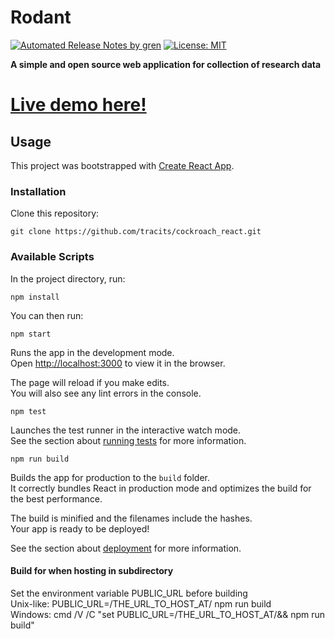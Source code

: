 # Rodant
[![Automated Release Notes by gren](https://img.shields.io/badge/%F0%9F%A4%96-release%20notes-00B2EE.svg)](https://github-tools.github.io/github-release-notes/)
[![License: MIT](https://img.shields.io/badge/License-MIT-yellow.svg)](https://opensource.org/licenses/MIT)

**A simple and open source web application for collection of research data**

# [Live demo here!](https://martingerdin.github.io/rodant-demo)

## Usage
This project was bootstrapped with [Create React App](https://github.com/facebook/create-react-app).

### Installation

Clone this repository:  

`git clone https://github.com/tracits/cockroach_react.git`

### Available Scripts

In the project directory, run:  

`npm install`  

You can then run:  

`npm start`  

Runs the app in the development mode.  
Open [http://localhost:3000](http://localhost:3000) to view it in the browser.  

The page will reload if you make edits.  
You will also see any lint errors in the console.  

`npm test`  

Launches the test runner in the interactive watch mode.  
See the section about [running tests](https://facebook.github.io/create-react-app/docs/running-tests) for more information.  

`npm run build`  

Builds the app for production to the `build` folder.  
It correctly bundles React in production mode and optimizes the build for the best performance.  

The build is minified and the filenames include the hashes.  
Your app is ready to be deployed!  

See the section about [deployment](https://facebook.github.io/create-react-app/docs/deployment) for more information.

#### Build for when hosting in subdirectory
Set the environment variable PUBLIC_URL before building  
Unix-like: PUBLIC_URL=/THE_URL_TO_HOST_AT/ npm run build  
Windows: cmd /V /C "set PUBLIC_URL=/THE_URL_TO_HOST_AT/&& npm run build"  
